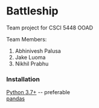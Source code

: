 # Battleship
Team project for CSCI 5448 OOAD

Team Members:

1. Abhinivesh Palusa
2. Jake Luoma
3. Nikhil Prabhu

### Installation

[Python 3.7+](https://www.python.org/downloads/) -- preferable<br>
[pandas](https://pandas.pydata.org/pandas-docs/stable/install.html)
